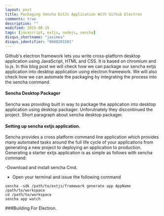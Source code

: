 ```yaml
---
layout: post
title: Packaging Sencha ExtJs Application With Github Electron
comments: true
description: ""
modified: 2015-08-15
tags: [javascript, extjs, nodejs, sencha]
disqus_shortname: "jasimea"
disqus_identifier: "0608201501"
---
```


Github's electron framework lets you write cross-platform desktop application using JavaScript, HTML and CSS. It is based on chromium and io.js. In this blog post we will check how we can package our sencha extjs application into desktop application using electron framework. We will also check how we can automate the packaging by integrating the process into the sencha command.

#### Sencha Desktop Packager
Sencha was providing built in way to package the application into desktop application using desktop packager. Unforutnately they discontinued the project.  Short paragraph about sencha desktop packager.

#### Setting up sencha extjs application.
Sencha provides a cross platform command line application which provides many automated tasks around the full life cycle of your applications from generating a new project to deploying an application to production. Generating a starter extjs application is as simple as follows with sencha command:

-Download and install sencha Cmd.
- Open your terminal and issue the following command

``` 
sencha -sdk	/path/to/extjs/framework generate app AppName /path/to/workspace
cd /path/to/workspace
sencha app watch
```

###Building For Electron.

